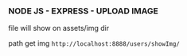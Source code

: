 ### NODE JS - EXPRESS - UPLOAD IMAGE

file will show on assets/img dir

path get img
``` http://localhost:8888/users/showImg/ ```
